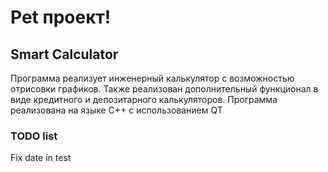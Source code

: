 # Pet проект!

## Smart Calculator

Программа реализует инженерный калькулятор с возможностью отрисовки графиков.
Также реализован дополнительный функционал в виде кредитного
и депозитарного калькуляторов. Программа реализована на языке С++ с использованием 
QT

### TODO list
Fix date in test